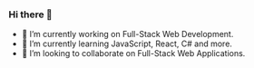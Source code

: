 ### Hi there 👋

- 🔭 I’m currently working on Full-Stack Web Development.
- 🌱 I’m currently learning JavaScript, React, C# and more.
- 👯 I’m looking to collaborate on Full-Stack Web Applications.
